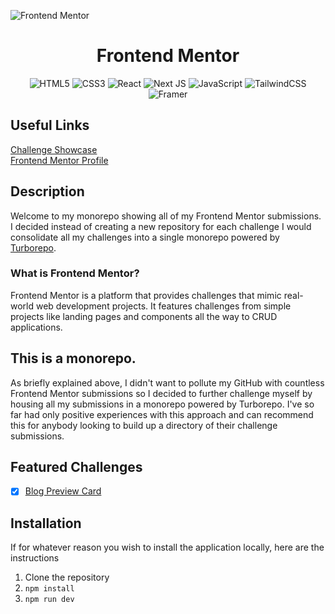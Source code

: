 ![Frontend Mentor](https://miro.medium.com/v2/resize:fit:1400/0*cfYEyKU7fH1Vz37c.png)

<h1 align="center">Frontend Mentor</h1>

<div align="center">
  
  ![HTML5](https://img.shields.io/badge/html5-%23E34F26.svg?style=for-the-badge&logo=html5&logoColor=white)
  ![CSS3](https://img.shields.io/badge/css3-%231572B6.svg?style=for-the-badge&logo=css3&logoColor=white)
  ![React](https://img.shields.io/badge/react-%2320232a.svg?style=for-the-badge&logo=react&logoColor=%2361DAFB)
  ![Next JS](https://img.shields.io/badge/Next-black?style=for-the-badge&logo=next.js&logoColor=white)
  ![JavaScript](https://img.shields.io/badge/javascript-%23323330.svg?style=for-the-badge&logo=javascript&logoColor=%23F7DF1E)
  ![TailwindCSS](https://img.shields.io/badge/tailwindcss-%2338B2AC.svg?style=for-the-badge&logo=tailwind-css&logoColor=white)
  ![Framer](https://img.shields.io/badge/Framer-black?style=for-the-badge&logo=framer&logoColor=blue)


</div>

## Useful Links
<a target="_blank" href="https://www.frontendmentor.joshpickard.me">Challenge Showcase</a>
<br />
<a target="_blank" href="https://www.frontendmentor.io/profile/joshpickardme">Frontend Mentor Profile</a>


## Description
Welcome to my monorepo showing all of my Frontend Mentor submissions. I decided instead of creating a new repository for each challenge I would consolidate all my challenges into a single monorepo powered by [Turborepo](https://turbo.build/repo/docs).

### What is Frontend Mentor?
Frontend Mentor is a platform that provides challenges that mimic real-world web development projects. It features challenges from simple projects like landing pages and components all the way to CRUD applications.


## This is a monorepo.
As briefly explained above, I didn't want to pollute my GitHub with countless Frontend Mentor submissions so I decided to further challenge myself by housing all my submissions in a monorepo powered by Turborepo. I've so far had only positive experiences with this approach and can recommend this for anybody looking to build up a directory of their challenge submissions.

## Featured Challenges
- [x] <a target="_blank" href="https://www.frontendmentor.joshpickard.me/challenges/blog-preview-card">Blog Preview Card</a>

## Installation
If for whatever reason you wish to install the application locally, here are the instructions
1. Clone the repository
2. `npm install`
3. `npm run dev`
